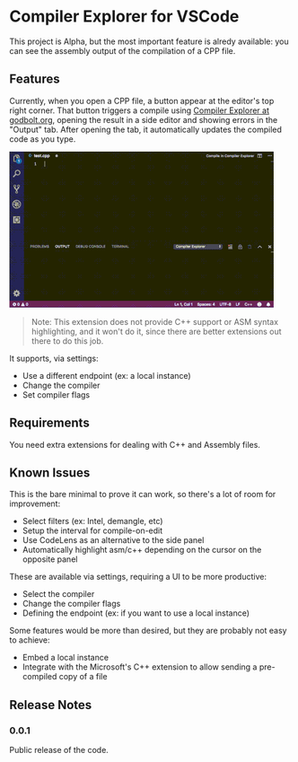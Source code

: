 # Compiler Explorer for VSCode

This project is Alpha, but the most important feature is alredy available: you can see the assembly output of the compilation of a CPP file.

## Features

Currently, when you open a CPP file, a button appear at the editor's top right corner. That button triggers a compile using [Compiler Explorer at godbolt.org](https://godbolt.org), opening the result in a side editor and showing errors in the "Output" tab. After opening the tab, it automatically updates the compiled code as you type.

![First version](v0.0.1.gif)

> Note: This extension does not provide C++ support or ASM syntax highlighting, and it won't do it, since there are better extensions out there to do this job.

It supports, via settings:

* Use a different endpoint (ex: a local instance)
* Change the compiler
* Set compiler flags

## Requirements

You need extra extensions for dealing with C++ and Assembly files.

## Known Issues

This is the bare minimal to prove it can work, so there's a lot of room for improvement:

* Select filters (ex: Intel, demangle, etc)
* Setup the interval for compile-on-edit
* Use CodeLens as an alternative to the side panel
* Automatically highlight asm/c++ depending on the cursor on the opposite panel

These are available via settings, requiring a UI to be more productive:

* Select the compiler
* Change the compiler flags
* Defining the endpoint (ex: if you want to use a local instance)

Some features would be more than desired, but they are probably not easy to achieve:

* Embed a local instance
* Integrate with the Microsoft's C++ extension to allow sending a pre-compiled copy of a file

## Release Notes

### 0.0.1

Public release of the code.
